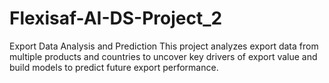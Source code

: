 # Flexisaf-AI-DS-Project_2
Export Data Analysis and Prediction This project analyzes export data from multiple products and countries to uncover key drivers of export value and build models to predict future export performance.
